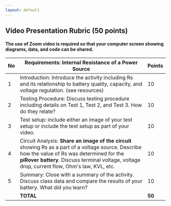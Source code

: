 ```yaml
---
layout: default
---
```



## Video Presentation Rubric (50 points)  
#### The use of Zoom video is required so that your computer screen showing diagrams, data, and code can be shared.

| No  | Requirements: Internal Resistance of a Power Source | Points |
| --- | --------------------------------------------------- | ------ |
| 1   | Introduction: Introduce the activity including Rs and its relationship to battery quality, capacity, and voltage regulation. (see resources) | 10     |
| 2   | Testing Procedure: Discuss testing procedure including details on Test 1, Test 2, and Test 3. How do they relate? | 10     |
| 3   | Test setup: include either an image of your test setup or include the test setup as part of your video. | 10     |
| 4   | Circuit Analysis: **Share an image of the circuit** showing Rs as a part of a voltage source. Describe how the value of Rs was determined for the **piRover battery**. Discuss terminal voltage, voltage drop, current flow, Ohm's law, KVL, etc. | 10     |
| 5   | Summary: Close with a summary of the activity. Discuss class data and compare the results of your battery. What did you learn? | 10     |
|     | **TOTAL**                                           | **50** |
